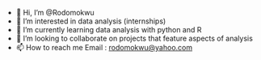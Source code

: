- 👋 Hi, I’m @Rodomokwu
- 👀 I’m interested in data analysis (internships) 
- 🌱 I’m currently learning data analysis with python and R
- 💞️ I’m looking to collaborate on projects that feature aspects of analysis
- 📫 How to reach me Email : rodomokwu@yahoo.com 

<!---
Rodomokwu/Rodomokwu is a ✨ special ✨ repository because its `README.md` (this file) appears on your GitHub profile.
You can click the Preview link to take a look at your changes.
--->
